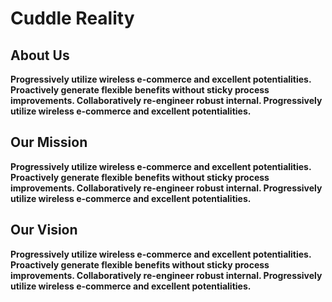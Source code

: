 # Cuddle Reality



## About Us
**Progressively utilize wireless e-commerce and 
excellent potentialities. Proactively generate 
flexible benefits without sticky process 
improvements. Collaboratively re-engineer 
robust internal. Progressively utilize wireless 
e-commerce and excellent potentialities.**

## Our Mission
**Progressively utilize wireless e-commerce and 
excellent potentialities. Proactively generate 
flexible benefits without sticky process 
improvements. Collaboratively re-engineer 
robust internal. Progressively utilize wireless 
e-commerce and excellent potentialities.**

## Our Vision
**Progressively utilize wireless e-commerce and 
excellent potentialities. Proactively generate 
flexible benefits without sticky process 
improvements. Collaboratively re-engineer 
robust internal. Progressively utilize wireless 
e-commerce and excellent potentialities.**


